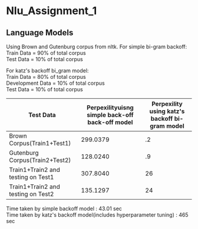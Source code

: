 # Nlu_Assignment_1
## Language Models

Using Brown and Gutenburg corpus from nltk.
For simple bi-gram backoff:<br />
      Train Data = 90% of total corpus <br />
      Test Data = 10% of total corpus

For katz's backoff bi_gram model:<br />
      Train Data = 80% of total corpus<br />
      Development Data = 10% of total corpus<br />
      Test Data = 10% of total corpus

|Test Data|Perpexilityuisng simple back-off back-off model|Perpexility using katz's backoff bi-gram model|
|---------|----------------------------------------|--------------------------------------|
|Brown Corpus(Train1+Test1)|299.0379|.2|
|Gutenburg Corpus(Train2+Test2)|128.0240|.9|
|Train1+Train2 and testing on Test1|307.8040|26|
|Train1+Train2 and testing on Test2|135.1297|24|

Time taken by simple backoff model : 43.01 sec<br />
Time taken by katz's backoff model(includes hyperparameter tuning) : 465 sec 
